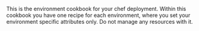 This is the environment cookbook for your chef deployment. Within this cookbook you have one recipe for each environment, where
you set your environment specific attributes only. Do not manage any resources with it. 

